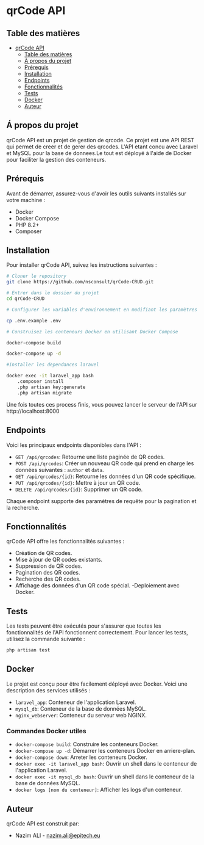 # qrCode API

## Table des matières

- [qrCode API](#qr-code-api)
  - [Table des matières](#table-des-matières)
  - [À propos du projet](#à-propos-du-projet)
  - [Prérequis](#prérequis)
  - [Installation](#installation)
  - [Endpoints](#Endpoints)
  - [Fonctionnalités](#fonctionnalités)
  - [Tests](#tests)
  - [Docker](#docker)
  - [Auteur](#auteur)

## Á propos du projet

qrCode API est un projet de gestion de qrcode. Ce projet est une API REST qui permet de creer et de gerer des qrcodes. L'API etant concu avec Laravel et MySQL pour la base de donnees.Le tout est déployé à l'aide de Docker pour faciliter la gestion des conteneurs.

## Prérequis
Avant de démarrer, assurez-vous d'avoir les outils suivants installés sur votre machine :

- Docker
- Docker Compose
- PHP 8.2+
- Composer

## Installation

Pour installer qrCode API, suivez les instructions suivantes :

```bash
# Cloner le repository
git clone https://github.com/nsconsult/qrCode-CRUD.git

# Entrer dans le dossier du projet  
cd qrCode-CRUD

# Configurer les variables d'environnement en modifiant les paramètres de la base de données pour qu'ils correspondent à votre configuration Docker.

cp .env.example .env

# Construisez les conteneurs Docker en utilisant Docker Compose

docker-compose build

docker-compose up -d

#Installer les dependances laravel

docker exec -it laravel_app bash
    .composer install
    .php artisan key:generate
    .php artisan migrate

```
Une fois toutes ces process finis, vous pouvez lancer le serveur de l'API sur http://localhost:8000

## Endpoints

Voici les principaux endpoints disponibles dans l'API :

- `GET /api/qrcodes`: Retourne une liste paginée de QR codes.
- `POST /api/qrcodes`: Créer un nouveau QR code qui prend en charge les données suivantes : `author` et `data`.
- `GET /api/qrcodes/{id}`: Retourne les données d'un QR code spécifique.
- `PUT /api/qrcodes/{id}`: Mettre à jour un QR code.
- `DELETE /api/qrcodes/{id}`: Supprimer un QR code.

Chaque endpoint supporte des paramètres de requête pour la pagination et la recherche.

## Fonctionnalités

qrCode API offre les fonctionnalités suivantes :

- Création de QR codes.
- Mise à jour de QR codes existants.
- Suppression de QR codes.
- Pagination des QR codes.
- Recherche des QR codes.
- Affichage des données d'un QR code spécial.
-Deploiement avec Docker.

## Tests
Les tests peuvent être exécutés pour s'assurer que toutes les fonctionnalités de l'API fonctionnent correctement. Pour lancer les tests, utilisez la commande suivante :

```bash
php artisan test
```

## Docker

Le projet est conçu pour être facilement déployé avec Docker. Voici une description des services utilisés :

- `laravel_app`: Conteneur de l'application Laravel.
- `mysql_db`: Conteneur de la base de données MySQL.
- `nginx_webserver`: Conteneur du serveur web NGINX.

### Commandes Docker utiles

- `docker-compose build`: Construire les conteneurs Docker.
- `docker-compose up -d`: Démarrer les conteneurs Docker en arriere-plan.
- `docker-compose down`: Arreter les conteneurs Docker.
- `docker exec -it laravel_app bash`: Ouvrir un shell dans le conteneur de l'application Laravel.
- `docker exec -it mysql_db bash`: Ouvrir un shell dans le conteneur de la base de données MySQL.
- `docker logs [nom du conteneur]`: Afficher les logs d'un conteneur.

## Auteur

qrCode API est construit par:
- Nazim ALI - [nazim.ali@epitech.eu](mailto:nazim.ali@epitech.eu)

